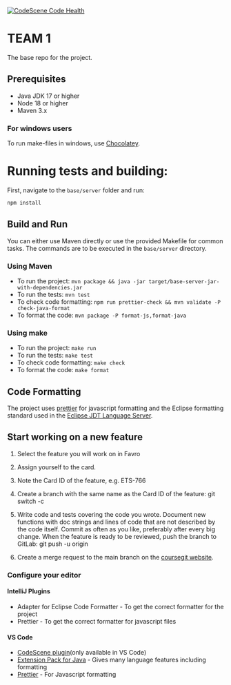 [![CodeScene Code Health](https://codescene.cs.lth.se/4/status-badges/code-health)](https://codescene.cs.lth.se/4/analyses/latest)

# TEAM 1

The base repo for the project.

## Prerequisites

- Java JDK 17 or higher
- Node 18 or higher
- Maven 3.x

### For windows users

To run make-files in windows, use [Chocolatey](https://chocolatey.org/install).

# Running tests and building:

First, navigate to the `base/server` folder and run:

```bash
npm install
```

## Build and Run

You can either use Maven directly or use the provided Makefile for common tasks. The commands are
to be executed in the `base/server` directory.

### Using Maven

- To run the project: `mvn package && java -jar target/base-server-jar-with-dependencies.jar`
- To run the tests: `mvn test`
- To check code formatting: `npm run prettier-check && mvn validate -P check-java-format`
- To format the code: `mvn package -P format-js,format-java`

### Using make

- To run the project: `make run`
- To run the tests: `make test`
- To check code formatting: `make check`
- To format the code: `make format`

## Code Formatting

The project uses [prettier](https://prettier.io/) for javascript formatting and the Eclipse
formatting standard used in the [Eclipse JDT Language Server](https://github.com/eclipse-jdtls/eclipse.jdt.ls).

## Start working on a new feature

1. Select the feature you will work on in Favro

2. Assign yourself to the card.

3. Note the Card ID of the feature, e.g. ETS-766

4. Create a branch with the same name as the Card ID of the feature: git switch -c <card-id>

5. Write code and tests covering the code you wrote. Document new functions with doc strings and lines of code that are not described by the code itself.
Commit as often as you like, preferably after every big change.
When the feature is ready to be reviewed, push the branch to GitLab: git push -u origin <card-id>

6. Create a merge request to the main branch on the [coursegit website](https://coursegit.cs.lth.se/etsn05/team-1-2023/-/branches).

### Configure your editor

#### IntelliJ Plugins

- Adapter for Eclipse Code Formatter - To get the correct formatter for the project
- Prettier - To get the correct formatter for javascript files

#### VS Code

- [CodeScene plugin](https://marketplace.visualstudio.com/items?itemName=CodeScene.codescene-vscode)(only available in VS Code)
- [Extension Pack for Java](https://marketplace.visualstudio.com/items?itemName=vscjava.vscode-java-pack) - Gives many language features including formatting
- [Prettier](https://marketplace.visualstudio.com/items?itemName=esbenp.prettier-vscode) - For Javascript formatting
